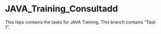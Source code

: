 # JAVA_Training_Consultadd
This repo contains the tasks for JAVA Training. This branch contains "Task 1".
